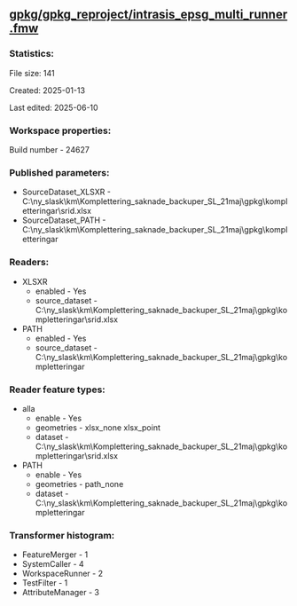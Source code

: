 ﻿## [gpkg/gpkg_reproject/intrasis_epsg_multi_runner.fmw](https://github.com/kicki58/kix_working_dir/blob/master/gpkg/gpkg_reproject/intrasis_epsg_multi_runner.fmw)

### Statistics:
File size: 141

Created: 2025-01-13

Last edited: 2025-06-10


### Workspace properties:
Build number    - 24627

### Published parameters:
*  SourceDataset_XLSXR    -   C:\ny_slask\km\Komplettering_saknade_backuper_SL_21maj\gpkg\kompletteringar\srid.xlsx
*  SourceDataset_PATH    -   C:\ny_slask\km\Komplettering_saknade_backuper_SL_21maj\gpkg\kompletteringar

### Readers:
*  XLSXR
    * enabled    -  Yes
    * source_dataset    -   C:\ny_slask\km\Komplettering_saknade_backuper_SL_21maj\gpkg\kompletteringar\srid.xlsx
*  PATH
    * enabled    -  Yes
    * source_dataset    -   C:\ny_slask\km\Komplettering_saknade_backuper_SL_21maj\gpkg\kompletteringar

### Reader feature types:
*  alla
    * enable - Yes
    * geometries - xlsx_none xlsx_point
    * dataset - C:\ny_slask\km\Komplettering_saknade_backuper_SL_21maj\gpkg\kompletteringar\srid.xlsx
*  PATH
    * enable - Yes
    * geometries - path_none
    * dataset - C:\ny_slask\km\Komplettering_saknade_backuper_SL_21maj\gpkg\kompletteringar




### Transformer histogram:
*  FeatureMerger    -   1
*  SystemCaller    -   4
*  WorkspaceRunner    -   2
*  TestFilter    -   1
*  AttributeManager    -   3

